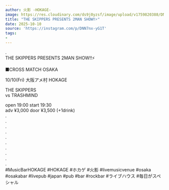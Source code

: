 ```yaml
---
author: 火影 -HOKAGE-
image: https://res.cloudinary.com/ds9j0yzsf/image/upload/v1759820388/DNN7nx-yG1T.jpg
title: "THE SKIPPERS PRESENTS 2MAN SHOW‼️⚡️"
date: 2025-10-10
source: 'https://instagram.com/p/DNN7nx-yG1T'
tags:
- 
---
```

.<br>
THE SKIPPERS PRESENTS 2MAN SHOW‼️⚡️

■CROSS MATCH OSAKA

10/10(Fri) 大阪アメ村 HOKAGE

THE SKIPPERS<br>
vs TRASHMIND

open 19:00 start 19:30<br>
adv ¥3,000 door ¥3,500 (+1drink)<br>
.<br>
.<br>
.<br>
.<br>
.<br>
.<br>
.<br>
.<br>
.<br>
.<br>
#MusicBarHOKAGE #HOKAGE #ホカゲ #火影 #livemusicvenue #osaka #osakabar #livepub #japan #pub #bar #rockbar #ライブハウス #毎日がスペシャル